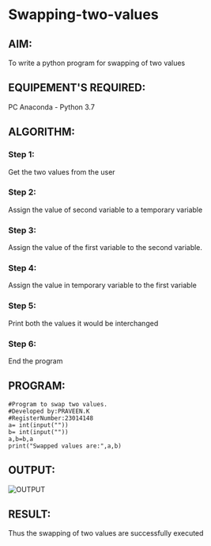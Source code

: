 # Swapping-two-values
## AIM:
To write a python program for swapping of two values
## EQUIPEMENT'S REQUIRED: 
PC
Anaconda - Python 3.7
## ALGORITHM: 
### Step 1:
Get the two values from the user
### Step 2: 
Assign the value of second variable to a temporary variable 
### Step 3: 
Assign the value of the first variable to the second variable.
### Step 4:  
Assign the value in temporary variable to the first variable
### Step 5: 
Print both the values it would be interchanged
### Step 6: 
End the program
## PROGRAM:


```
#Program to swap two values.
#Developed by:PRAVEEN.K 
#RegisterNumber:23014148
a= int(input(""))
b= int(input(""))
a,b=b,a
print("Swapped values are:",a,b)
```

## OUTPUT:

![OUTPUT](/Swapping-two-values/SWAP%20OUTPUT.png)
## RESULT:
Thus the swapping of two values are successfully executed



